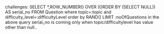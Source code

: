 challenges:
SELECT *,ROW_NUMBER() OVER (ORDER BY (SELECT NULL)) AS serial_no FROM Question where topic=:topic and difficulty_level=:difficultyLevel order by RAND() LIMIT :noOfQuestions
in the above query serial_no is coming only when topic/difficultylevel has value other than null..

